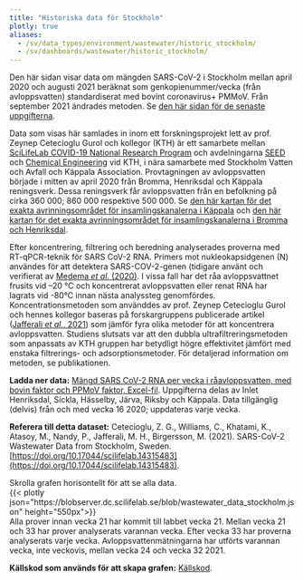 ```yaml
---
title: "Historiska data för Stockholm"
plotly: true
aliases:
  - /sv/data_types/environment/wastewater/historic_stockholm/
  - /sv/dashboards/wastewater/historic_stockholm/
---
```


Den här sidan visar data om mängden SARS-CoV-2 i Stockholm mellan april 2020 och augusti 2021 beräknat som genkopienummer/vecka (från avloppsvatten) standardiserat med bovint coronavirus+ PMMoV. Från september 2021 ändrades metoden. Se [den här sidan för de senaste uppgifterna](/dashboards/wastewater/covid_quantification/covid_quant_kth/).

Data som visas här samlades in inom ett forskningsprojekt lett av prof. Zeynep Cetecioglu Gurol och kollegor (KTH) är ett samarbete mellan [SciLifeLab COVID-19 National Research Program](https://www.scilifelab.se/covid-19) och avdelningarna [SEED](https://www.kth.se/en/seed) och [Chemical Engineering](https://www.kth.se/ket/chemical-engineering-1.784196) vid KTH, i nära samarbete med Stockholm Vatten och Avfall och Käppala Association. Provtagningen av avloppsvatten började i mitten av april 2020 från Bromma, Henriksdal och Käppala reningsverk. Dessa reningsverk får avloppsvatten från en befolkning på cirka 360 000; 860 000 respektive 500 000. Se [den här kartan för det exakta avrinningsområdet för insamlingskanalerna i Käppala](/wastewater/map_Kappala.pdf) och [den här kartan för det exakta avrinningsområdet för insamlingskanalerna i Bromma och Henriksdal](/wastewater/map_Bromma_Henriksdal.pdf).

Efter koncentrering, filtrering och beredning analyserades proverna med RT-qPCR-teknik för SARS CoV-2 RNA. Primers mot nukleokapsidgenen (N) användes för att detektera SARS-COV-2-genen (tidigare använt och verifierat av [Medema _et al._ (2020)](https://doi.org/10.1016/j.scitotenv.2020.142939). I vissa fall har det råa avloppsvattnet frusits ​​vid –20 °C och koncentrerat avloppsvatten eller renat RNA har lagrats vid -80°C innan nästa analyssteg genomfördes. Koncentrationsmetoden som använddes av prof. Zeynep Cetecioglu Gurol och hennes kollegor baseras på forskargruppens publicerade artikel ([Jafferali _et al._, 2021](https://doi.org/10.1016/j.scitotenv.2020.142939)) som jämför fyra olika metoder för att koncentrera avloppsvatten. Studiens slutsats var att den dubbla ultrafiltreringsmetoden som anpassats av KTH gruppen har betydligt högre effektivitet jämfört med enstaka filtrerings- och adsorptionsmetoder. För detaljerad information om metoden, se publikationen.

**Ladda ner data:** [Mängd SARS CoV-2 RNA per vecka i råavloppsvatten, med bovin faktor och PPMoV faktor, Excel-fil](https://blobserver.dc.scilifelab.se/blob/wastewater_data_Stockholm.xlsx). Uppgifterna delas av Inlet Henriksdal, Sickla, Hässelby, Järva, Riksby och Käppala. Data tillgänglig (delvis) från och med vecka 16 2020; uppdateras varje vecka.

**Referera till detta dataset:**
Cetecioglu, Z. G., Williams, C., Khatami, K., Atasoy, M., Nandy, P., Jafferali, M. H., Birgersson, M. (2021). SARS-CoV-2 Wastewater Data from Stockholm, Sweden. [https://doi.org/10.17044/scilifelab.14315483](https://doi.org/10.17044/scilifelab.14315483).

<div class="d-md-none alert alert-info">
  Skrolla grafen horisontellt för att se alla data.
</div>

 <div class="plot_wrapper mb-3">
    <div class="table-responsive">{{< plotly json="https://blobserver.dc.scilifelab.se/blob/wastewater_data_stockholm.json" height="550px">}}</div>
</div>

<div class="small text-muted">Alla prover innan vecka 21 har kommit till labbet vecka 21. Mellan vecka 21 och 33 har prover analyserats varannan vecka. Efter vecka 33 har proverna analyserats varje vecka. Avloppsvattenmätningarna har utförts varannan vecka, inte veckovis, mellan vecka 24 och vecka 32 2021.</div>

**Källskod som används för att skapa grafen:** [Källskod](https://github.com/ScilifelabDataCentre/pathogens-portal-visualisations/blob/main/wastewater/wastewater_data_stockholm.py).

